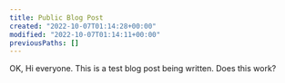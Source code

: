 ```yaml
---
title: Public Blog Post
created: "2022-10-07T01:14:28+00:00"
modified: "2022-10-07T01:14:11+00:00"
previousPaths: []
---
```



OK, Hi everyone. This is a test blog post being written. Does this work?